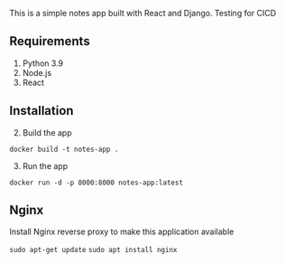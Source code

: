 This is a simple notes app built with React and Django.
Testing for CICD
## Requirements
1. Python 3.9
2. Node.js
3. React

## Installation

2. Build the app
```
docker build -t notes-app .
```

3. Run the app
```
docker run -d -p 8000:8000 notes-app:latest
```

## Nginx

Install Nginx reverse proxy to make this application available

`sudo apt-get update`
`sudo apt install nginx`
